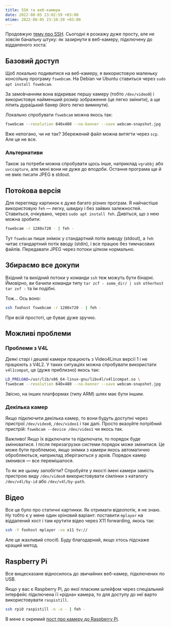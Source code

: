 ```yaml
---
title: SSH та веб-камери
date: 2022-08-05 23:02:59 +03:00
mtime: 2022-08-05 23:10:20 +03:00
---
```


Продовжую [тему про SSH][1]. Сьогодні я розкажу дуже просту, але не зовсім банальну штуку: як зазирнути в веб-камеру, підключену до віддаленого хоста́.


## Базовий доступ

Щоб локально подивитися на веб-камеру, я використовую маленьку консо́льну програму `fswebcam`. На Debian чи Ubuntu ставиться через `sudo apt install fswebcam`.

За замо́вчанням вона відкриває першу камеру (тобто `/dev/video0`) і використовує найменший розмір зображення (це легко змінити), а ще ліпить дура́цький банер (його легко вимкнути).

Локально спробувати `fswebcam` можна якось так:

```sh
fswebcam --resolution 640x480 --no-banner --save webcam-snapshot.jpg
```

Вже непогано, чи не так? Збережений файл можна витягти через `scp`. Але це не все.


### Альтернативи

Також за потреби можна спробувати щось інше, наприклад `vgrabbj` або `uvccapture`, але мені вони не дуже до вподоби. Остання програма ще й не вміє писати JPEG в stdout.


## Пото́кова версія

Для перегляду картинок є дуже багато різних програм. Я найчастіше використовую `feh` — легку, швидку і без зайвих залежностей. Ставиться, очікувано, через `sudo apt install feh`. Дивіться, що з нею можна зробити:

```sh
fswebcam -r 1280x720 - | feh -
```

Тут `fswebcam` пише знімок у стандартний потік виводу (stdout), а `feh` читає стандартний потік вводу (stdin), і все працює без тимчасових файлів. Передавати JPEG через потоки цілком нормально.


## Збираємо все докупи

Вхідний та вихідний потоки у команди `ssh` теж можуть бути бінарні. Ймовірно, ви бачили команди типу `tar zcf - some_dir/ | ssh otherhost tar zxf -` та їм подібні.

Тож… Ось воно:

```sh
ssh foohost fswebcam -r 1280x720 - | feh -
```

При всій простоті, це буває дуже зручно.


## Можливі проблеми

### Проблеми з V4L

Деякі старі і дешеві камери працюють з Video4Linux версії 1 і не працюють з V4L2. У таких ситуаціях можна спробувати використати `v4l1compat`, це (дуже приблизно) якось так:

```sh
LD_PRELOAD=/usr/lib/x86_64-linux-gnu/libv4l/v4l1compat.so \
fswebcam --resolution 640x480 --no-banner --save webcam-snapshot.jpg
```

Звісно, на інших платформах (типу ARM) шлях має бути іншим.


### Декілька камер

Якщо підключити декілька камер, то вони будуть доступні через пристрої `/dev/video0`, `/dev/video1` і так далі. Просто вказуйте потрібний пристрій: `fswebcam --device /dev/video1` чи якось так.

Важливо! Якщо їх відключати та підключати, то порядок буде змінюватися. І після перезагрузки системи порядок може змінитися. Це може бути проблемою, якщо знімки з камери якось автоматично обробляються, наприклад зберігаються у архів. Порядок камер змінився — все перемішалося.

То як же цьому запобігти? Спробуйте у якості імені камери замість пристрою виду `/dev/video0` використовувати сімлінки з каталогу `/dev/v4l/by-id` або `/dev/v4l/by-path`.


## Відео

Все це було про статичні картинки. Як отримати відеопотік, я не знаю. Ну тобто є у мене один хріновий варіант: поставити `mplayer` на віддалений хост і там крутити відео через <span lang="en">X11 forwarding</span>, якось так:

```sh
ssh -Y foohost mplayer -vo x11 tv://
```

Але це жахливий спосіб. Буду благодарний, якщо хтось підскаже кращий метод.


## Raspberry Pi

Все вищесказане відносилось до звичайних веб-камер, підключених по USB.

Якщо у вас є Raspberry Pi, до якої пласким шлейфом через спеціальний інтерфейс підключена її «рідна» камера, то для доступу до неї варто використовувати `raspistill`.

```sh
ssh rpi0 raspistill -n -o - | feh -
```

В мене є окремий [пост про камеру до Raspberry Pi][2].

[1]: /2022/07/20/ssh-tips-and-tricks.html
[2]: /2021/07/08/rpi-camera.html
